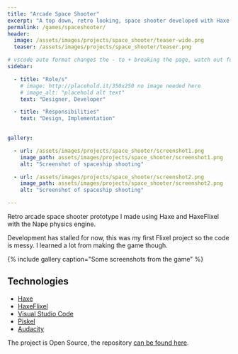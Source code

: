 ```yaml
---
title: "Arcade Space Shooter"
excerpt: "A top down, retro looking, space shooter developed with Haxe and HaxeFlixel"
permalink: /games/spaceshooter/
header: 
  image: /assets/images/projects/space_shooter/teaser-wide.png
  teaser: /assets/images/projects/space_shooter/teaser.png

# vscode auto format changes the - to + breaking the page, watch out for that
sidebar: 

  - title: "Role/s"
    # image: http://placehold.it/350x250 no image needed here
    # image_alt: "placehold alt text"
    text: "Designer, Developer"

  - title: "Responsibilities"
    text: "Design, Implementation"
    

gallery:

  - url: /assets/images/projects/space_shooter/screenshot1.png
    image_path: assets/images/projects/space_shooter/screenshot1.png
    alt: "Screenshot of spaceship shooting"

  - url: /assets/images/projects/space_shooter/screenshot2.png
    image_path: assets/images/projects/space_shooter/screenshot2.png
    alt: "Screenshot of spaceship shooting"

---
```


Retro arcade space shooter prototype I made using Haxe and HaxeFlixel with the Nape physics engine.

Development has stalled for now, this was my first Flixel project so the code is messy. I learned a lot from making the game though.

{% include gallery caption="Some screenshots from the game" %}

## Technologies

- [Haxe](https://haxe.org/)
- [HaxeFlixel](https://haxeflixel.com/)
- [Visual Studio Code](https://code.visualstudio.com/)
- [Piskel](https://www.piskelapp.com/)
- [Audacity](https://www.audacityteam.org/)

The project is Open Source, the repository [can be found here](https://github.com/Gioele-Bencivenga/FlixelGame).
